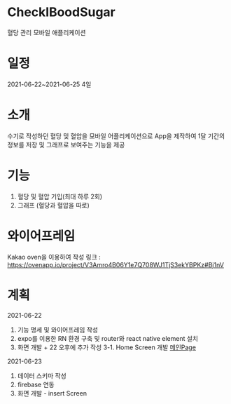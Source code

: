 # ChecklBoodSugar
혈당 관리 모바일 애플리케이션

# 일정
2021-06-22~2021-06-25 4일

# 소개
수기로 작성하던 혈당 및 혈압을 모바일 어플리케이션으로 App을 제작하여 1달 기간의 정보를 저장 및 그래프로 보여주는 기능을 제공

# 기능
1. 혈당 및 혈압 기입(최대 하루 2회)
2. 그래프 (혈당과 혈압을 따로)

# 와이어프레임
Kakao oven을 이용하여 작성
링크 : https://ovenapp.io/project/V3Amro4B06Y1e7Q708WJ1TjS3ekYBPKz#Bj1nV

# 계획
2021-06-22
1. 기능 명세 및 와이어프레임 작성
2. expo를 이용한 RN 환경 구축 및 router와 react native element 설치
3. 화면 개발 + 22 오후에 추가 작성
  3-1. Home Screen 개발
 [메인Page](https://user-images.githubusercontent.com/39265615/122949314-84c5db80-d3b6-11eb-9c27-f9dc6712cb6c.PNG)


2021-06-23
1. 데이터 스키마 작성
2. firebase 연동
3. 화면 개발 - insert Screen


